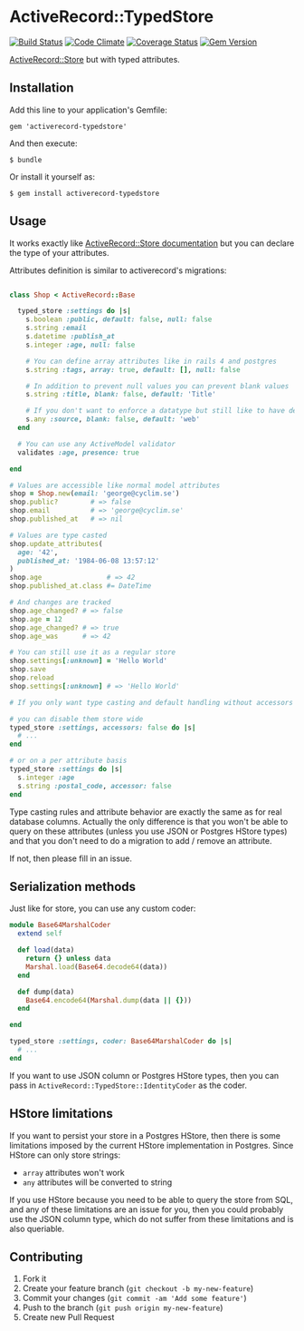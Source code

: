 # ActiveRecord::TypedStore

[![Build Status](https://secure.travis-ci.org/byroot/activerecord-typedstore.png)](http://travis-ci.org/byroot/activerecord-typedstore)
[![Code Climate](https://codeclimate.com/github/byroot/activerecord-typedstore.png)](https://codeclimate.com/github/byroot/activerecord-typedstore)
[![Coverage Status](https://coveralls.io/repos/byroot/activerecord-typedstore/badge.png)](https://coveralls.io/r/byroot/activerecord-typedstore)
[![Gem Version](https://badge.fury.io/rb/activerecord-typedstore.png)](http://badge.fury.io/rb/activerecord-typedstore)

[ActiveRecord::Store](http://api.rubyonrails.org/classes/ActiveRecord/Store.html) but with typed attributes.


## Installation

Add this line to your application's Gemfile:

    gem 'activerecord-typedstore'

And then execute:

    $ bundle

Or install it yourself as:

    $ gem install activerecord-typedstore

## Usage

It works exactly like [ActiveRecord::Store documentation](http://api.rubyonrails.org/classes/ActiveRecord/Store.html) but you can declare the type of your attributes.

Attributes definition is similar to activerecord's migrations:

```ruby

class Shop < ActiveRecord::Base

  typed_store :settings do |s|
    s.boolean :public, default: false, null: false
    s.string :email
    s.datetime :publish_at
    s.integer :age, null: false

    # You can define array attributes like in rails 4 and postgres
    s.string :tags, array: true, default: [], null: false

    # In addition to prevent null values you can prevent blank values
    s.string :title, blank: false, default: 'Title'

    # If you don't want to enforce a datatype but still like to have default handling
    s.any :source, blank: false, default: 'web'
  end

  # You can use any ActiveModel validator
  validates :age, presence: true

end

# Values are accessible like normal model attributes
shop = Shop.new(email: 'george@cyclim.se')
shop.public?        # => false
shop.email          # => 'george@cyclim.se'
shop.published_at   # => nil

# Values are type casted
shop.update_attributes(
  age: '42',
  published_at: '1984-06-08 13:57:12'
)
shop.age                # => 42
shop.published_at.class #= DateTime

# And changes are tracked
shop.age_changed? # => false
shop.age = 12
shop.age_changed? # => true
shop.age_was      # => 42

# You can still use it as a regular store
shop.settings[:unknown] = 'Hello World'
shop.save
shop.reload
shop.settings[:unknown] # => 'Hello World'

# If you only want type casting and default handling without accessors

# you can disable them store wide
typed_store :settings, accessors: false do |s|
  # ...
end

# or on a per attribute basis
typed_store :settings do |s|
  s.integer :age
  s.string :postal_code, accessor: false
end

```

Type casting rules and attribute behavior are exactly the same as for real database columns.
Actually the only difference is that you won't be able to query on these attributes (unless you use JSON or Postgres HStore types) and that you don't need to do a migration to add / remove an attribute.

If not, then please fill in an issue.

## Serialization methods

Just like for store, you can use any custom coder:

```ruby
module Base64MarshalCoder
  extend self

  def load(data)
    return {} unless data
    Marshal.load(Base64.decode64(data))
  end

  def dump(data)
    Base64.encode64(Marshal.dump(data || {}))
  end

end

typed_store :settings, coder: Base64MarshalCoder do |s|
  # ...
end
```

If you want to use JSON column or Postgres HStore types, then you can pass in `ActiveRecord::TypedStore::IdentityCoder` as the coder.

## HStore limitations

If you want to persist your store in a Postgres HStore, then there is some limitations imposed by the current HStore implementation in Postgres.
Since HStore can only store strings:

  - `array` attributes won't work
  - `any` attributes will be converted to string

If you use HStore because you need to be able to query the store from SQL, and any of these limitations are an issue for you,
then you could probably use the JSON column type, which do not suffer from these limitations and is also queriable. 

## Contributing

1. Fork it
2. Create your feature branch (`git checkout -b my-new-feature`)
3. Commit your changes (`git commit -am 'Add some feature'`)
4. Push to the branch (`git push origin my-new-feature`)
5. Create new Pull Request

